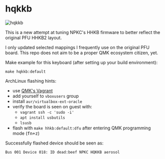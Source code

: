 # hqkkb

![hqkkb](https://user-images.githubusercontent.com/173738/71843051-51f52e00-30c3-11ea-9bc8-2feae2ac355f.jpeg)

This is a new attempt at tuning NPKC's HHKB firmware to better reflect the original PFU HHKB2 layout.

I only updated selected mappings I frequently use on the original PFU board.
This repo does not aim to be a proper QMK ecosystem citizen, yet.

Make example for this keyboard (after setting up your build environment):

    make hqkkb:default

ArchLinux flashing hints:
  - use [QMK's Vagrant](https://beta.docs.qmk.fm/detailed-guides/getting_started_vagrant)
  - add yourself to `vboxusers` group
  - install `aur/virtualbox-ext-oracle`
  - verify the board is seen on guest with:
      - `vagrant ssh -c 'sudo -i'`
      - `apt install usbutils`
      - `lsusb`
  - flash with `make hhkb:default:dfu` after entering QMK programming mode (<kbd>fn+z</kbd>)

Successfully flashed device should be seen as:

```
Bus 001 Device 018: ID dead:beef NPKC HQKKB aerosol
```

